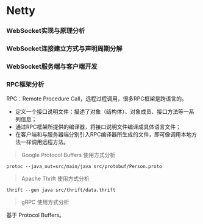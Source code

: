 # Netty

### WebSocket实现与原理分析

### WebSocket连接建立方式与声明周期分解

### WebSocket服务端与客户端开发

### RPC框架分析

RPC：Remote Procedure Call，远程过程调用，很多RPC框架是跨语言的。

* 定义一个接口说明文件：描述了对象（结构体）、对象成员、接口方法等一系列信息；
* 通过RPC框架所提供的编译器，将接口说明文件编译成具体语言文件；
* 在客户端和与服务器端分别引入RPC编译器所生成的文件，即可像调用本地方法一样调用远程方法。

> Google Protocol Buffers 使用方式分析

```
protoc --java_out=src/main/java src/protobuf/Person.proto
```

> Apache Thrift 使用方式分析

```
thrift --gen java src/thrift/data.thrift
```

> gRPC 使用方式分析

基于 Protocol Buffers。